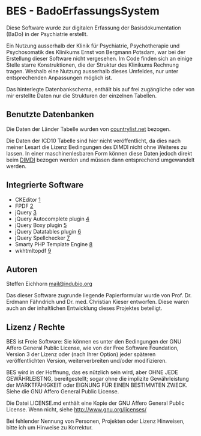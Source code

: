 BES - BadoErfassungsSystem
==========================
Diese Software wurde zur digitalen Erfassung der Basisdokumentation (BaDo) in
der Psychiatrie erstellt.

Ein Nutzung ausserhalb der Klinik für Psychiatrie, Psychotherapie und
Psychosomatik des Klinikums Ernst von Bergmann Potsdam, war bei der Erstellung
dieser Software nicht vergesehen. Im Code finden sich an einige Stelle starre
Konstruktionen, die der Struktur des Klinikums Rechnung tragen. Weshalb eine
Nutzung ausserhalb dieses Umfeldes, nur unter entsprechenden Anpassungen möglich
ist.

Das hinterlegte Datenbankschema, enthält bis auf frei zugängliche oder von mir
erstellte Daten nur die Strukturen der einzelnen Tabellen.

Benutzte Datenbanken
--------------------
Die Daten der Länder Tabelle wurden von [countrylist.net] bezogen.

Die Daten der ICD10 Tabelle sind hier nicht veröffentlicht, da dies nach meiner
Lesart die Lizenz Bedingungen des DIMDI nicht ohne Weiteres zu lassen. In einer
maschinenlesbaren Form können diese Daten jedoch direkt beim [DIMDI] bezogen
werden und müssen dann entsprechend umgewandelt werden.
  
Integrierte Software
--------------------
* CKEditor [1]
* FPDF [2]
* jQuery [3]
* jQuery Autocomplete plugin [4]
* jQuery Boxy plugin [5]
* jQuery Datatables plugin [6]
* jQuery Spellchecker [7]
* Smarty PHP Template Engine [8]
* wkhtmltopdf [9]
 
Autoren
--------
Steffen Eichhorn <mail@indubio.org>

Das dieser Software zugrunde liegende Papierformular wurde von
Prof. Dr. Erdmann Fähndrich und Dr. med. Christian Kieser entworfen. Diese
waren auch an der inhaltlichen Entwicklung dieses Projektes beteiligt.

Lizenz / Rechte
---------------
BES ist Freie Software: Sie können es unter den Bedingungen
der GNU Affero General Public License, wie von der Free Software Foundation,
Version 3 der Lizenz oder (nach Ihrer Option) jeder späteren
veröffentlichten Version, weiterverbreiten und/oder modifizieren.

BES wird in der Hoffnung, das es nützlich sein wird, aber
OHNE JEDE GEWÄHRLEISTNG, bereitgestellt; sogar ohne die implizite
Gewährleistung der MARKTFÄHIGKEIT oder EIGNUNG FÜR EINEN BESTIMMTEN ZWECK.
Siehe die GNU Affero General Public License.

Die Datei LICENSE.md enthält eine Kopie der GNU Affero General Public License.
Wenn nicht, siehe <http://www.gnu.org/licenses/>

Bei fehlender Nennung von Personen, Projekten oder Lizenz Hinweisen, bitte ich
um Hinweise zu Korrektur.

[1]: http://ckeditor.com/ "CKEditor Homepage"
[2]: http://www.fpdf.org/ "FPDF Homepage"
[3]: http://jquery.com/ "jQuery Homepage"
[4]: http://bassistance.de/jquery-plugins/jquery-plugin-autocomplete/ "Autocomplete Plugin Homepage"
[5]: http://onehackoranother.com/projects/jquery/boxy/ "Boxy Plugin Homepage"
[6]: http://www.datatables.net/ "DataTables Homepage"
[7]: http://jquery-spellchecker.badsyntax.co/ "Spellchecker Homepage"
[8]: http://www.smarty.net/ "Smarty Homepage"
[9]: http://code.google.com/p/wkhtmltopdf/ "wkhtmltopdf Homepage"
[countrylist.net]: http://countrylist.net/ "Countrylist"
[DIMDI]: http://www.dimdi.de/dynamic/de/klassi/downloadcenter/icd-10-gm/ "DIMDI Downloadcenter"

